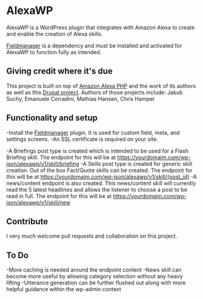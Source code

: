 # AlexaWP

AlexaWP is a WordPress plugin that integrates with Amazon Alexa to create and enable the creation of Alexa skills.

[Fieldmanager](http://fieldmanager.org) is a dependency and must be installed and activated for AlexaWP to function fully as intended.

## Giving credit where it's due

This project is built on top of [Amazon Alexa PHP](https://github.com/jakubsuchy/amazon-alexa-php) and the work of its authors as well as this [Drupal project](https://www.drupal.org/project/alexa). Authors of those projects include: Jakub Suchy, Emanuele Corradini, Mathias Hansen, Chris Hamper

## Functionality and setup

-Install the [Fieldmanager](http://fieldmanager.org) plugin. It is used for custom field, meta, and settings screens.
-An SSL certificate is required on your site.

-A Briefings post type is created which is intended to be used for a Flash Briefing skill. The endpoint for this will be at https://yourdomaim.com/wp-json/alexawp/v1/skill/briefing
-A Skills post type is created for generic skill creation. Out of the box Fact/Quote skills can be created. The endpoint for this will be at https://yourdomaim.com/wp-json/alexawp/v1/skill/(post_id)
-A news/content endpoint is also created. This news/content skill will currently read the 5 latest headlines and allows the listener to choose a post to be read in full. The endpoint for this will be at https://yourdomaim.com/wp-json/alexawp/v1/skill/new

## Contribute

I very much welcome pull requests and collaboration on this project.

## To Do

-More caching is needed around the endpoint content
-News skill can become more useful by allowing category selection without any heavy lifting
-Utterance generation can be further flushed out along with more helpful guidance within the wp-admin context

